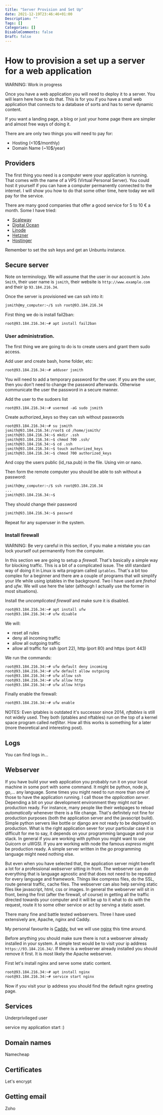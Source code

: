 ```yaml
---
title: "Server Provision and Set Up"
date: 2021-12-19T23:46:46+01:00
Description: ""
Tags: []
Categories: []
DisableComments: false
Draft: false
---
```


# How to provision a set up a server for a web application

WARNING: Work in progress

Once you have a web application you will need to deploy it to a server. You will learn here how to do that.
This is for you if you have a small web application that connects to a database of sorts and has to serve dynamic content.

If you want a landing page, a blog or just your home page there are simpler and almost free ways of doing it.

There are are only two things you will need to pay for:

* Hosting (<10$/monthly)
* Domain Name (~10$/year)


## Providers

The first thing you need is a computer were your application is running. That comes with the name of a VPS (Virtual Personal Server).
You could host it yourself if you can have a computer permanently connected to the internet.
I will show you how to do that some other time, here today we will pay for the service.

There are many good companies that offer a good service for 5 to 10 € a month.
Some I have tried:

- [Scaleway](https://www.scaleway.com/en/)
- [Digital Ocean](https://www.digitalocean.com/)
- [Linode](https://www.linode.com/)
- [Hetzner](https://www.hetzner.com/)
- [Hostinger](https://www.hostinger.com/vps-hosting)

Remember to set the ssh keys and get an Unbuntu instance.

## Secure server

Note on terminology. We will assume that the user in our account is `John Smith`, their user name is `jsmith`,
their website is `http://www.example.com` and their ip `93.184.216.34`.

Once the server is provisioned we can ssh into it:

```bash
jsmith@my_computer:~/$ ssh root@93.184.216.34
```

First thing we do is install fail2ban:
```bash
root@93.184.216.34:~# apt install fail2ban
```


### User administration.

The first thing we are going to do is to create users and grant them sudo access.

Add user and create bash, home folder, etc:
```bash
root@93.184.216.34:~# adduser jsmith
```
You will need to add a temporary password for the user. If you are the user, then you don't need to change the password afterwards.
Otherwise communicate the user the password in a secure manner.

Add the user to the sudoers list
```
root@93.184.216.34:~# usermod -aG sudo jsmith
```

Create authorized_keys so they can ssh without passwords
```bash
root@93.184.216.34:~# su jsmith
jsmith@93.184.216.34:/root$ cd /home/jsmith/
jsmith@93.184.216.34:~$ mkdir .ssh
jsmith@93.184.216.34:~$ chmod 700 .ssh/
jsmith@93.184.216.34:~$ cd .ssh
jsmith@93.184.216.34:~$ touch authorized_keys
jsmith@93.184.216.34:~$ chmod 700 authorized_keys
```
And copy the users public (id_rsa.pub) in the file. Using vim or nano.

Then form the remote computer you should be able to ssh without a password:

```bash
jsmith@my_computer:~/$ ssh root@93.184.216.34
...
jsmith@93.184.216.34:~$
```

They should change their password
```bash
jsmith@93.184.216.34:~$ passwrd
```

Repeat for any superuser in the system.

### Install firewall

WARNING: Be very careful in this section, if you make a mistake you can lock yourself out permanently from the computer.

In this section we are going to setup a _firewall_. That's basically a simple way for blocking traffic.
This is a bit of a complicated issue. The still standard way of doing it in Linux is wita  program called `iptables`. That's a bit too complex for a beginner and there are a couple of programs that will simplify your life while using iptables in the background. Two I have used are _firehol_ and _ufw_. We will use here the later (although I actually use the former in most situations).

Install the _uncomplicated firewall_ and make sure it is disabled.

```bash
root@93.184.216.34:~# apt install ufw
root@93.184.216.34:~# ufw disable
```

We will:
* reset all rules
* deny all incoming traffic
* allow all outgoing traffic
* allow all traffic for ssh (port 22), http (port 80) and https (port 443)

We run the commands:
```bash
root@93.184.216.34:~# ufw default deny incoming
root@93.184.216.34:~# ufw default allow outgoing
root@93.184.216.34:~# ufw allow ssh
root@93.184.216.34:~# ufw allow http
root@93.184.216.34:~# ufw allow https
```

Finally enable the firewall:
```bash
root@93.184.216.34:~# ufw enable
```

NOTES: Even iptables is outdated it's successor since 2014, _nftables_ is still not widely used. They both (iptables and nftables) run on the top of a kernel space program called _netfilter_. How all this works is something for a later (more theoretical and interesting post).

## Logs

You can find logs in...

## Webserver

If you have build your web application you probably run it on your local machine in some port with some command.
It might be python, node js, go,... any language. Some times you might need to run more than one of those to have the application running.
I call those the _application server_. Depending a bit on your development environment they might *not* be production ready.
For instance, many people like their webpages to reload _automatically_ whenever there is a file change. That's definitely not fine for production purposes (both the application server and the javascript build). Simple python servers like bottle or django are not ready to be deployed on production.
What is the right application sever for your particular case it is difficult for me to say, it depends on your programming language and your stack.
In general if you are working with python you might want to use Guicorn or uWGSI. If you are working with node the famous _express_ might be production ready. A simple server written in the _go_ programming language might need nothing else.

But even when you have selected that, the application server might benefit a lot for a professional _webserver_ sitting in front.
The webserver can do everything that is language agnostic and that does not need to be repeated for every language and framework. Things like compress files, do the SSL, route general traffic, cache files. The webserver can also help serving static files like javascript, html, css or images. In general the webserver will sit in front, being the first (after the firewall, of course) in getting all the traffic directed towards your computer and it will be up to it what to do with the request, route it to some other service or act by serving a static asset.

There many fine and battle tested webservers. Three I have used extensively are, Apache, nginx and Caddy.

My personal favourite is [Caddy](https://caddyserver.com/), but we will use [nginx](https://www.nginx.com/) this time around.

Before anything you should make sure there is not a webserver already installed in your system. A simple test would be to visit your ip address `https://93.184.216.34/`.
If there is a webserver already installed you should remove it first. It is most likely the Apache webserver.

First let's install nginx and serve some static content.

```bash
root@93.184.216.34:~# apt install nginx
root@93.184.216.34:~# service start nginx
```

Now if you visit your ip address you should find the default nginx greeting page.

## Services

Underprivileged user

service my application start :)

## Domain names

Namecheap

## Certificates

Let's encrypt

## Getting email

Zoho

